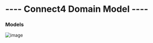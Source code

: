 # ---- Connect4 Domain Model ----

### Models

![image](https://user-images.githubusercontent.com/46433173/200595799-06b041d0-e3d3-4803-8e02-52b3708587e4.png)
